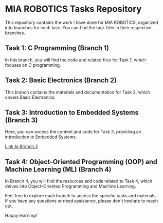 # MIA ROBOTICS Tasks Repository

This repository contains the work I have done for MIA ROBOTICS, organized into branches for each task. You can find the task files in their respective branches.

## Task 1: C Programming (Branch 1)

In this branch, you will find the code and related files for Task 1, which focuses on C programming.


## Task 2: Basic Electronics (Branch 2)

This branch contains the materials and documentation for Task 2, which covers Basic Electronics.


## Task 3: Introduction to Embedded Systems (Branch 3)

Here, you can access the content and code for Task 3, providing an introduction to Embedded Systems.

[Link to Branch 3](link-to-branch-3)

## Task 4: Object-Oriented Programming (OOP) and Machine Learning (ML) (Branch 4)

In Branch 4, you will find the resources and code related to Task 4, which delves into Object-Oriented Programming and Machine Learning.

Feel free to explore each branch to access the specific tasks and materials. If you have any questions or need assistance, please don't hesitate to reach out.

Happy learning!
